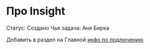 # Про Insight

Статус: Создано
Чья задача: Аня Бирка

Добавить в раздел на Главной [инфо по подлючению](https://www.notion.so/e09cdcde3c714fb3a36d251a2ce95a58?pvs=21)
